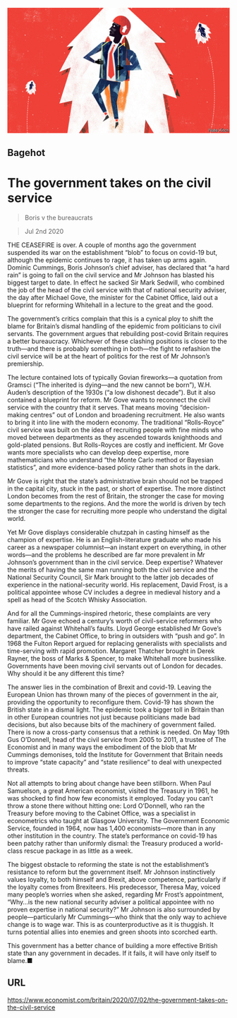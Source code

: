 ![](./images/20200704_BRD000_0.jpg)

## Bagehot

# The government takes on the civil service

> Boris v the bureaucrats

> Jul 2nd 2020

THE CEASEFIRE is over. A couple of months ago the government suspended its war on the establishment “blob” to focus on covid-19 but, although the epidemic continues to rage, it has taken up arms again. Dominic Cummings, Boris Johnson’s chief adviser, has declared that “a hard rain” is going to fall on the civil service and Mr Johnson has blasted his biggest target to date. In effect he sacked Sir Mark Sedwill, who combined the job of the head of the civil service with that of national security adviser, the day after Michael Gove, the minister for the Cabinet Office, laid out a blueprint for reforming Whitehall in a lecture to the great and the good.

The government’s critics complain that this is a cynical ploy to shift the blame for Britain’s dismal handling of the epidemic from politicians to civil servants. The government argues that rebuilding post-covid Britain requires a better bureaucracy. Whichever of these clashing positions is closer to the truth—and there is probably something in both—the fight to refashion the civil service will be at the heart of politics for the rest of Mr Johnson’s premiership.

The lecture contained lots of typically Govian fireworks—a quotation from Gramsci (“The inherited is dying—and the new cannot be born”), W.H. Auden’s description of the 1930s (“a low dishonest decade”). But it also contained a blueprint for reform. Mr Gove wants to reconnect the civil service with the country that it serves. That means moving “decision-making centres” out of London and broadening recruitment. He also wants to bring it into line with the modern economy. The traditional “Rolls-Royce” civil service was built on the idea of recruiting people with fine minds who moved between departments as they ascended towards knighthoods and gold-plated pensions. But Rolls-Royces are costly and inefficient. Mr Gove wants more specialists who can develop deep expertise, more mathematicians who understand “the Monte Carlo method or Bayesian statistics”, and more evidence-based policy rather than shots in the dark.

Mr Gove is right that the state’s administrative brain should not be trapped in the capital city, stuck in the past, or short of expertise. The more distinct London becomes from the rest of Britain, the stronger the case for moving some departments to the regions. And the more the world is driven by tech the stronger the case for recruiting more people who understand the digital world.

Yet Mr Gove displays considerable chutzpah in casting himself as the champion of expertise. He is an English-literature graduate who made his career as a newspaper columnist—an instant expert on everything, in other words—and the problems he described are far more prevalent in Mr Johnson’s government than in the civil service. Deep expertise? Whatever the merits of having the same man running both the civil service and the National Security Council, Sir Mark brought to the latter job decades of experience in the national-security world. His replacement, David Frost, is a political appointee whose CV includes a degree in medieval history and a spell as head of the Scotch Whisky Association.

And for all the Cummings-inspired rhetoric, these complaints are very familiar. Mr Gove echoed a century’s worth of civil-service reformers who have railed against Whitehall’s faults. Lloyd George established Mr Gove’s department, the Cabinet Office, to bring in outsiders with “push and go”. In 1968 the Fulton Report argued for replacing generalists with specialists and time-serving with rapid promotion. Margaret Thatcher brought in Derek Rayner, the boss of Marks & Spencer, to make Whitehall more businesslike. Governments have been moving civil servants out of London for decades. Why should it be any different this time?

The answer lies in the combination of Brexit and covid-19. Leaving the European Union has thrown many of the pieces of government in the air, providing the opportunity to reconfigure them. Covid-19 has shown the British state in a dismal light. The epidemic took a bigger toll in Britain than in other European countries not just because politicians made bad decisions, but also because bits of the machinery of government failed. There is now a cross-party consensus that a rethink is needed. On May 19th Gus O’Donnell, head of the civil service from 2005 to 2011, a trustee of The Economist and in many ways the embodiment of the blob that Mr Cummings demonises, told the Institute for Government that Britain needs to improve “state capacity” and “state resilience” to deal with unexpected threats.

Not all attempts to bring about change have been stillborn. When Paul Samuelson, a great American economist, visited the Treasury in 1961, he was shocked to find how few economists it employed. Today you can’t throw a stone there without hitting one: Lord O’Donnell, who ran the Treasury before moving to the Cabinet Office, was a specialist in econometrics who taught at Glasgow University. The Government Economic Service, founded in 1964, now has 1,400 economists—more than in any other institution in the country. The state’s performance on covid-19 has been patchy rather than uniformly dismal: the Treasury produced a world-class rescue package in as little as a week.

The biggest obstacle to reforming the state is not the establishment’s resistance to reform but the government itself. Mr Johnson instinctively values loyalty, to both himself and Brexit, above competence, particularly if the loyalty comes from Brexiteers. His predecessor, Theresa May, voiced many people’s worries when she asked, regarding Mr Frost’s appointment, “Why…is the new national security adviser a political appointee with no proven expertise in national security?” Mr Johnson is also surrounded by people—particularly Mr Cummings—who think that the only way to achieve change is to wage war. This is as counterproductive as it is thuggish. It turns potential allies into enemies and green shoots into scorched earth.

This government has a better chance of building a more effective British state than any government in decades. If it fails, it will have only itself to blame.■

## URL

https://www.economist.com/britain/2020/07/02/the-government-takes-on-the-civil-service
